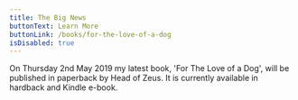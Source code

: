 ```yaml
---
title: The Big News
buttonText: Learn More
buttonLink: /books/for-the-love-of-a-dog
isDisabled: true
---
```


On Thursday 2nd May 2019 my latest book, 'For The Love of a Dog', will be published in paperback by Head of Zeus. It is currently available in hardback and Kindle e-book.
